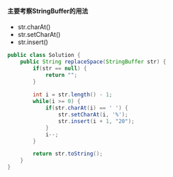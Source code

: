 #### 主要考察StringBuffer的用法
- str.charAt()
- str.setCharAt()
- str.insert()

```java
public class Solution {
    public String replaceSpace(StringBuffer str) {
        if(str == null) {
            return "";
        }
        
    	int i = str.length() - 1;
        while(i >= 0) {
            if(str.charAt(i) == ' ') {
                str.setCharAt(i, '%');
                str.insert(i + 1, "20");
            }
            i--;
        }

        return str.toString();
    }
}
```
